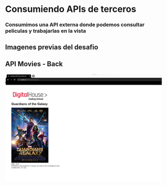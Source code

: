 # Consumiendo APIs de terceros

<h3>Consumimos una API externa donde podemos consultar peliculas y trabajarlas en la vista</h3>

<h2>Imagenes previas del desafio<h2>

<p>API Movies - Back</p>
<img src="https://github.com/Franckfer/Consumo-de-APIs-desde-el-Back-end/blob/master/public/img/search.png">




